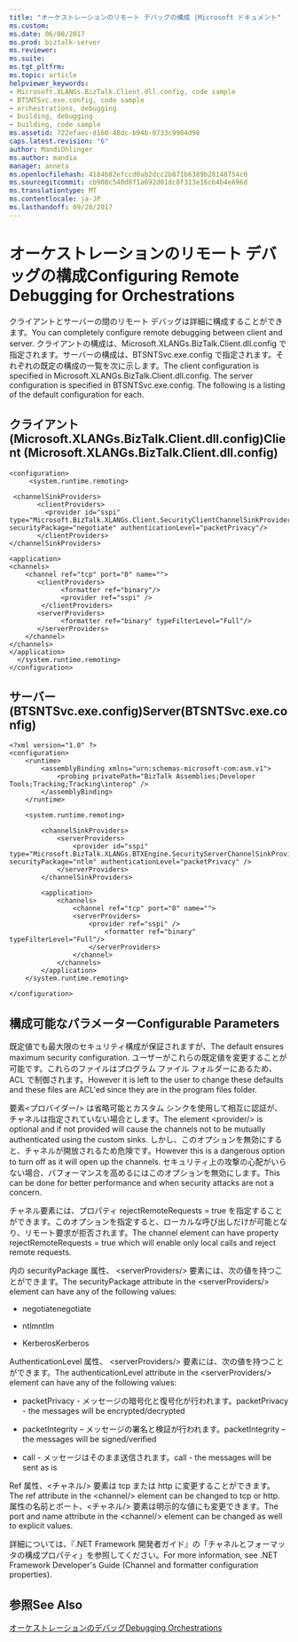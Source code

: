 ```yaml
---
title: "オーケストレーションのリモート デバッグの構成 |Microsoft ドキュメント"
ms.custom: 
ms.date: 06/08/2017
ms.prod: biztalk-server
ms.reviewer: 
ms.suite: 
ms.tgt_pltfrm: 
ms.topic: article
helpviewer_keywords:
- Microsoft.XLANGs.BizTalk.Client.dll.config, code sample
- BTSNTSvc.exe.config, code sample
- orchestrations, debugging
- building, debugging
- building, code sample
ms.assetid: 722efaec-d160-48dc-b94b-0733c9904d98
caps.latest.revision: "6"
author: MandiOhlinger
ms.author: mandia
manager: anneta
ms.openlocfilehash: 4184b82efccd0ab2dcc2b871b6389b28148754c0
ms.sourcegitcommit: cb908c540d8f1a692d01dc8f313e16cb4b4e696d
ms.translationtype: MT
ms.contentlocale: ja-JP
ms.lasthandoff: 09/20/2017
---
```

# <a name="configuring-remote-debugging-for-orchestrations"></a><span data-ttu-id="c4f9f-102">オーケストレーションのリモート デバッグの構成</span><span class="sxs-lookup"><span data-stu-id="c4f9f-102">Configuring Remote Debugging for Orchestrations</span></span>
<span data-ttu-id="c4f9f-103">クライアントとサーバーの間のリモート デバッグは詳細に構成することができます。</span><span class="sxs-lookup"><span data-stu-id="c4f9f-103">You can completely configure remote debugging between client and server.</span></span> <span data-ttu-id="c4f9f-104">クライアントの構成は、Microsoft.XLANGs.BizTalk.Client.dll.config で指定されます。サーバーの構成は、BTSNTSvc.exe.config で指定されます。それぞれの既定の構成の一覧を次に示します。</span><span class="sxs-lookup"><span data-stu-id="c4f9f-104">The client configuration is specified in Microsoft.XLANGs.BizTalk.Client.dll.config. The server configuration is specified in BTSNTSvc.exe.config. The following is a listing of the default configuration for each.</span></span>  
  
## <a name="client-microsoftxlangsbiztalkclientdllconfig"></a><span data-ttu-id="c4f9f-105">クライアント (Microsoft.XLANGs.BizTalk.Client.dll.config)</span><span class="sxs-lookup"><span data-stu-id="c4f9f-105">Client (Microsoft.XLANGs.BizTalk.Client.dll.config)</span></span>  
  
```  
<configuration>  
     <system.runtime.remoting>  
  
 <channelSinkProviders>  
       <clientProviders>  
         <provider id="sspi" type="Microsoft.BizTalk.XLANGs.Client.SecurityClientChannelSinkProvider,Microsoft.XLANGs.BizTalk.Client" securityPackage="negotiate" authenticationLevel="packetPrivacy"/>  
       </clientProviders>  
</channelSinkProviders>  
  
<application>  
<channels>  
    <channel ref="tcp" port="0" name="">  
       <clientProviders>  
             <formatter ref="binary"/>  
             <provider ref="sspi" />  
        </clientProviders>  
       <serverProviders>  
             <formatter ref="binary" typeFilterLevel="Full"/>  
       </serverProviders>  
    </channel>  
</channels>  
</application>  
  </system.runtime.remoting>  
</configuration>  
```  
  
## <a name="serverbtsntsvcexeconfig"></a><span data-ttu-id="c4f9f-106">サーバー (BTSNTSvc.exe.config)</span><span class="sxs-lookup"><span data-stu-id="c4f9f-106">Server(BTSNTSvc.exe.config)</span></span>  
  
```  
<?xml version="1.0" ?>  
<configuration>  
    <runtime>  
        <assemblyBinding xmlns="urn:schemas-microsoft-com:asm.v1">  
            <probing privatePath="BizTalk Assemblies;Developer Tools;Tracking;Tracking\interop" />  
        </assemblyBinding>  
    </runtime>  
  
    <system.runtime.remoting>  
  
        <channelSinkProviders>  
            <serverProviders>  
                <provider id="sspi" type="Microsoft.BizTalk.XLANGs.BTXEngine.SecurityServerChannelSinkProvider,Microsoft.XLANGs.BizTalk.Engine" securityPackage="ntlm" authenticationLevel="packetPrivacy" />  
            </serverProviders>  
        </channelSinkProviders>  
  
        <application>  
            <channels>  
                <channel ref="tcp" port="0" name="">  
                <serverProviders>  
                    <provider ref="sspi" />  
                        <formatter ref="binary" typeFilterLevel="Full"/>  
                    </serverProviders>  
                </channel>  
            </channels>  
        </application>  
    </system.runtime.remoting>  
  
</configuration>  
```  
  
## <a name="configurable-parameters"></a><span data-ttu-id="c4f9f-107">構成可能なパラメーター</span><span class="sxs-lookup"><span data-stu-id="c4f9f-107">Configurable Parameters</span></span>  
 <span data-ttu-id="c4f9f-108">既定値でも最大限のセキュリティ構成が保証されますが、</span><span class="sxs-lookup"><span data-stu-id="c4f9f-108">The default ensures maximum security configuration.</span></span> <span data-ttu-id="c4f9f-109">ユーザーがこれらの既定値を変更することが可能です。これらのファイルはプログラム ファイル フォルダーにあるため、ACL で制御されます。</span><span class="sxs-lookup"><span data-stu-id="c4f9f-109">However it is left to the user to change these defaults and these files are ACL'ed since they are in the program files folder.</span></span>  
  
 <span data-ttu-id="c4f9f-110">要素\<プロバイダー/> は省略可能とカスタム シンクを使用して相互に認証が、チャネルは指定されていない場合とします。</span><span class="sxs-lookup"><span data-stu-id="c4f9f-110">The element \<provider/> is optional and if not provided will cause the channels not to be mutually authenticated using the custom sinks.</span></span> <span data-ttu-id="c4f9f-111">しかし、このオプションを無効にすると、チャネルが開放されるため危険です。</span><span class="sxs-lookup"><span data-stu-id="c4f9f-111">However this is a dangerous option to turn off as it will open up the channels.</span></span> <span data-ttu-id="c4f9f-112">セキュリティ上の攻撃の心配がいらない場合、パフォーマンスを高めるにはこのオプションを無効にします。</span><span class="sxs-lookup"><span data-stu-id="c4f9f-112">This can be done for better performance and when security attacks are not a concern.</span></span>  
  
 <span data-ttu-id="c4f9f-113">チャネル要素には、プロパティ rejectRemoteRequests = true を指定することができます。このオプションを指定すると、ローカルな呼び出しだけが可能となり、リモート要求が拒否されます。</span><span class="sxs-lookup"><span data-stu-id="c4f9f-113">The channel element can have property rejectRemoteRequests = true which will enable only local calls and reject remote requests.</span></span>  
  
 <span data-ttu-id="c4f9f-114">内の securityPackage 属性、 \<serverProviders/> 要素には、次の値を持つことができます。</span><span class="sxs-lookup"><span data-stu-id="c4f9f-114">The securityPackage attribute in the \<serverProviders/> element can have any of the following values:</span></span>  
  
-   <span data-ttu-id="c4f9f-115">negotiate</span><span class="sxs-lookup"><span data-stu-id="c4f9f-115">negotiate</span></span>  
  
-   <span data-ttu-id="c4f9f-116">ntlm</span><span class="sxs-lookup"><span data-stu-id="c4f9f-116">ntlm</span></span>  
  
-   <span data-ttu-id="c4f9f-117">Kerberos</span><span class="sxs-lookup"><span data-stu-id="c4f9f-117">Kerberos</span></span>  
  
 <span data-ttu-id="c4f9f-118">AuthenticationLevel 属性、 \<serverProviders/> 要素には、次の値を持つことができます。</span><span class="sxs-lookup"><span data-stu-id="c4f9f-118">The authenticationLevel attribute in the \<serverProviders/> element can have any of the following values:</span></span>  
  
-   <span data-ttu-id="c4f9f-119">packetPrivacy - メッセージの暗号化と復号化が行われます。</span><span class="sxs-lookup"><span data-stu-id="c4f9f-119">packetPrivacy  - the messages will be encrypted/decrypted</span></span>  
  
-   <span data-ttu-id="c4f9f-120">packetIntegrity – メッセージの署名と検証が行われます。</span><span class="sxs-lookup"><span data-stu-id="c4f9f-120">packetIntegrity – the messages will be signed/verified</span></span>  
  
-   <span data-ttu-id="c4f9f-121">call - メッセージはそのまま送信されます。</span><span class="sxs-lookup"><span data-stu-id="c4f9f-121">call  - the messages will be sent as is</span></span>  
  
 <span data-ttu-id="c4f9f-122">Ref 属性、\<チャネル/> 要素は tcp または http に変更することができます。</span><span class="sxs-lookup"><span data-stu-id="c4f9f-122">The ref attribute in the \<channel/> element can be changed to tcp or http.</span></span> <span data-ttu-id="c4f9f-123">属性の名前とポート、\<チャネル/> 要素は明示的な値にも変更できます。</span><span class="sxs-lookup"><span data-stu-id="c4f9f-123">The port and name attribute in the \<channel/> element can be changed as well to explicit values.</span></span>  
  
 <span data-ttu-id="c4f9f-124">詳細については、『.NET Framework 開発者ガイド』の「チャネルとフォーマッタの構成プロパティ」を参照してください。</span><span class="sxs-lookup"><span data-stu-id="c4f9f-124">For more information, see .NET Framework Developer's Guide (Channel and formatter configuration properties).</span></span>  
  
## <a name="see-also"></a><span data-ttu-id="c4f9f-125">参照</span><span class="sxs-lookup"><span data-stu-id="c4f9f-125">See Also</span></span>  
 [<span data-ttu-id="c4f9f-126">オーケストレーションのデバッグ</span><span class="sxs-lookup"><span data-stu-id="c4f9f-126">Debugging Orchestrations</span></span>](../core/debugging-orchestrations.md)